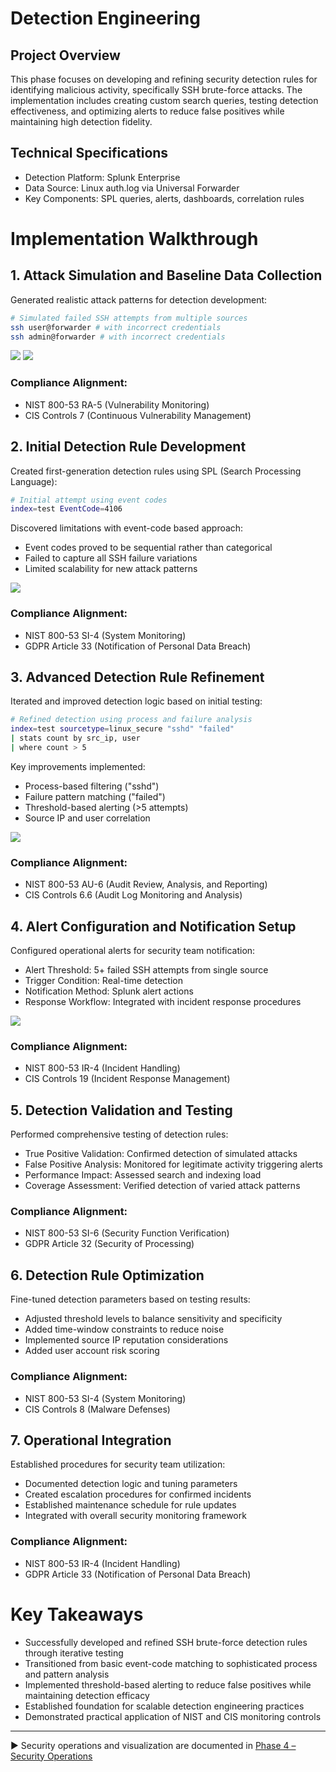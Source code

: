 # Detection Engineering

## Project Overview
This phase focuses on developing and refining security detection rules for identifying malicious activity, specifically SSH brute-force attacks. The implementation includes creating custom search queries, testing detection effectiveness, and optimizing alerts to reduce false positives while maintaining high detection fidelity.

## Technical Specifications
- Detection Platform: Splunk Enterprise
- Data Source: Linux auth.log via Universal Forwarder
- Key Components: SPL queries, alerts, dashboards, correlation rules

# Implementation Walkthrough

## 1. Attack Simulation and Baseline Data Collection
Generated realistic attack patterns for detection development:
```bash
# Simulated failed SSH attempts from multiple sources
ssh user@forwarder # with incorrect credentials
ssh admin@forwarder # with incorrect credentials
```

![](https://i.postimg.cc/dtBgG5CG/20-Incorrect-login-on-Linux.png)
![](https://i.postimg.cc/c4ZVKpvs/21-Fake-SSH-attempt.png)

### Compliance Alignment:
- NIST 800-53 RA-5 (Vulnerability Monitoring)
- CIS Controls 7 (Continuous Vulnerability Management)

## 2. Initial Detection Rule Development
Created first-generation detection rules using SPL (Search Processing Language):
```bash
# Initial attempt using event codes
index=test EventCode=4106
```

Discovered limitations with event-code based approach:
- Event codes proved to be sequential rather than categorical
- Failed to capture all SSH failure variations
- Limited scalability for new attack patterns

![](https://i.postimg.cc/N0yVqYzx/22-Built-failed-SSH-attempt-as-dashboard-incorrectly.png)

### Compliance Alignment:
- NIST 800-53 SI-4 (System Monitoring)
- GDPR Article 33 (Notification of Personal Data Breach)

## 3. Advanced Detection Rule Refinement
Iterated and improved detection logic based on initial testing:
```bash
# Refined detection using process and failure analysis
index=test sourcetype=linux_secure "sshd" "failed"
| stats count by src_ip, user
| where count > 5
```

Key improvements implemented:
- Process-based filtering ("sshd")
- Failure pattern matching ("failed")
- Threshold-based alerting (>5 attempts)
- Source IP and user correlation

![](https://i.postimg.cc/137Tj4Jt/24-SSH-attempts-after-alerts-and-reports.png)

### Compliance Alignment:
- NIST 800-53 AU-6 (Audit Review, Analysis, and Reporting)
- CIS Controls 6.6 (Audit Log Monitoring and Analysis)

## 4. Alert Configuration and Notification Setup
Configured operational alerts for security team notification:
- Alert Threshold: 5+ failed SSH attempts from single source
- Trigger Condition: Real-time detection
- Notification Method: Splunk alert actions
- Response Workflow: Integrated with incident response procedures

![](https://i.postimg.cc/4dVSyPZ7/23-Bad-SSH-alert-incorrectly.png)

### Compliance Alignment:
- NIST 800-53 IR-4 (Incident Handling)
- CIS Controls 19 (Incident Response Management)

## 5. Detection Validation and Testing
Performed comprehensive testing of detection rules:
- True Positive Validation: Confirmed detection of simulated attacks
- False Positive Analysis: Monitored for legitimate activity triggering alerts
- Performance Impact: Assessed search and indexing load
- Coverage Assessment: Verified detection of varied attack patterns

### Compliance Alignment:
- NIST 800-53 SI-6 (Security Function Verification)
- GDPR Article 32 (Security of Processing)

## 6. Detection Rule Optimization
Fine-tuned detection parameters based on testing results:
- Adjusted threshold levels to balance sensitivity and specificity
- Added time-window constraints to reduce noise
- Implemented source IP reputation considerations
- Added user account risk scoring

### Compliance Alignment:
- NIST 800-53 SI-4 (System Monitoring)
- CIS Controls 8 (Malware Defenses)

## 7. Operational Integration
Established procedures for security team utilization:
- Documented detection logic and tuning parameters
- Created escalation procedures for confirmed incidents
- Established maintenance schedule for rule updates
- Integrated with overall security monitoring framework

### Compliance Alignment:
- NIST 800-53 IR-4 (Incident Handling)
- GDPR Article 33 (Notification of Personal Data Breach)

# Key Takeaways
- Successfully developed and refined SSH brute-force detection rules through iterative testing
- Transitioned from basic event-code matching to sophisticated process and pattern analysis
- Implemented threshold-based alerting to reduce false positives while maintaining detection efficacy
- Established foundation for scalable detection engineering practices
- Demonstrated practical application of NIST and CIS monitoring controls

---

▶️ Security operations and visualization are documented in [Phase 4 – Security Operations](https://github.com/ChadVanHalen/Tech-Portfolio/blob/main/projects/SIEM%20Setup%20Lab/phases/4%20Security%20Operations/README.md) 
